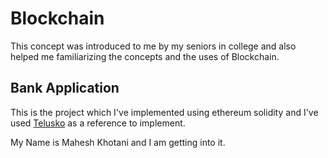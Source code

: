 # Blockchain

This concept was introduced to me by my seniors in college and also helped me familiarizing the concepts and the uses of Blockchain.

## Bank Application

This is the project which I've implemented using ethereum solidity and I've used [Telusko](https://www.youtube.com/user/javaboynavin) as a reference to implement. 

My Name is Mahesh Khotani and I am getting into it.